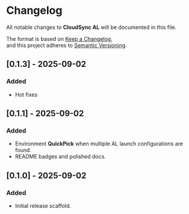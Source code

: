 # Changelog

All notable changes to **CloudSync AL** will be documented in this file.

The format is based on [Keep a Changelog](https://keepachangelog.com/en/1.0.0/),  
and this project adheres to [Semantic Versioning](https://semver.org/spec/v2.0.0.html).

## [0.1.3] - 2025-09-02
### Added
- Hot fixes

## [0.1.1] - 2025-09-02
### Added
- Environment **QuickPick** when multiple AL launch configurations are found.
- README badges and polished docs.

## [0.1.0] - 2025-09-02
### Added
- Initial release scaffold.
